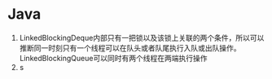 # Java

1. LinkedBlockingDeque内部只有一把锁以及该锁上关联的两个条件，所以可以推断同一时刻只有一个线程可以在队头或者队尾执行入队或出队操作。LinkedBlockingQueue可以同时有两个线程在两端执行操作
2. s